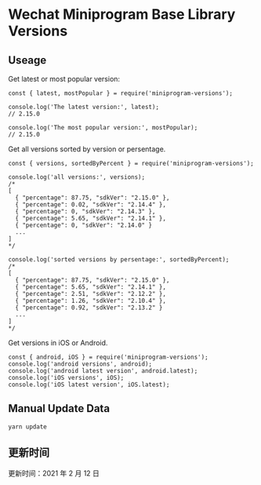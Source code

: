 
# Wechat Miniprogram Base Library Versions

## Useage

Get latest or most popular version:

```;
const { latest, mostPopular } = require('miniprogram-versions');

console.log('The latest version:', latest);
// 2.15.0

console.log('The most popular version:', mostPopular);
// 2.15.0

```

Get all versions sorted by version or persentage.

```
const { versions, sortedByPercent } = require('miniprogram-versions');

console.log('all versions:', versions);
/*
[
  { "percentage": 87.75, "sdkVer": "2.15.0" },
  { "percentage": 0.02, "sdkVer": "2.14.4" },
  { "percentage": 0, "sdkVer": "2.14.3" },
  { "percentage": 5.65, "sdkVer": "2.14.1" },
  { "percentage": 0, "sdkVer": "2.14.0" }
  ...
]
*/

console.log('sorted versions by persentage:', sortedByPercent);
/*
[
  { "percentage": 87.75, "sdkVer": "2.15.0" },
  { "percentage": 5.65, "sdkVer": "2.14.1" },
  { "percentage": 2.51, "sdkVer": "2.12.2" },
  { "percentage": 1.26, "sdkVer": "2.10.4" },
  { "percentage": 0.92, "sdkVer": "2.13.2" }
  ...
]
*/
```

Get versions in iOS or Android.

```
const { android, iOS } = require('miniprogram-versions');
console.log('android versions', android);
console.log('android latest version', android.latest);
console.log('iOS versions', iOS);
console.log('iOS latest version', iOS.latest);
```

## Manual Update Data

```
yarn update
```

## 更新时间

更新时间：2021 年 2 月 12 日
